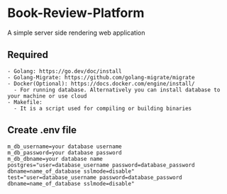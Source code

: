 # Book-Review-Platform
A simple server side rendering web application


## Required
    - Golang: https://go.dev/doc/install
    - Golang-Migrate: https://github.com/golang-migrate/migrate
    - Docker(Optional): https://docs.docker.com/engine/install/
      - For running database. Alternatively you can install database to your machine or use cloud
    - Makefile:
      - It is a script used for compiling or building binaries
## Create .env file 
```
m_db_username=your database username
m_db_password=your database password
m_db_dbname=your database name
postgres="user=database_username password=database_password dbname=name_of_database sslmode=disable"
test="user=database_username password=database_password dbname=name_of_database sslmode=disable"

```